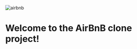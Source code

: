 ![airbnb](https://s3.amazonaws.com/alx-intranet.hbtn.io/uploads/medias/2018/6/65f4a1dd9c51265f49d0.png?X-Amz-Algorithm=AWS4-HMAC-SHA256&X-Amz-Credential=AKIARDDGGGOUSBVO6H7D%2F20230208%2Fus-east-1%2Fs3%2Faws4_request&X-Amz-Date=20230208T153306Z&X-Amz-Expires=86400&X-Amz-SignedHeaders=host&X-Amz-Signature=8f2bbee2ad858d26c410bd92d40dfc41dd115afc828da48af86c7ef7de9b1938)

# Welcome to the AirBnB clone project!
